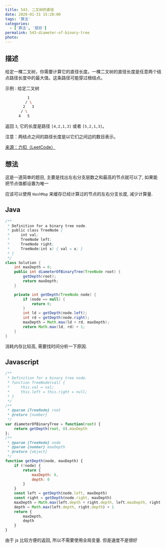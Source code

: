 ```yaml
---
title: 543. 二叉树的直径
date: 2020-01-31 15:20:00
tags: '算法'
categories:
  - ['算法', '题目']
permalink: 543-diameter-of-binary-tree
photo:
---
```


## 描述

给定一棵二叉树，你需要计算它的直径长度。一棵二叉树的直径长度是任意两个结点路径长度中的最大值。这条路径可能穿过根结点。

示例 :
给定二叉树

```sh
          1
         / \
        2   3
       / \
      4   5
```

返回 `3`, 它的长度是路径 `[4,2,1,3]` 或者 `[5,2,1,3]`。

注意：两结点之间的路径长度是以它们之间边的数目表示。

[来源：力扣（LeetCode）](https://leetcode-cn.com/problems/diameter-of-binary-tree)

<!-- more -->

## 想法

这是一道简单的题目, 主要是找出左右分支层数之和最高的节点就可以了, 如果能把节点值都设置为唯一

应该可以使用 `HashMap` 来缓存已经计算过的节点的左右分支长度, 减少计算量.

## Java

```java
/**
 * Definition for a binary tree node.
 * public class TreeNode {
 *     int val;
 *     TreeNode left;
 *     TreeNode right;
 *     TreeNode(int x) { val = x; }
 * }
 */
class Solution {
    int maxDepth = 0;
    public int diameterOfBinaryTree(TreeNode root) {
        getDepth(root);
        return maxDepth;
    }

    private int getDepth(TreeNode node) {
        if (node == null) {
            return 0;
        }
        int ld = getDepth(node.left);
        int rd = getDepth(node.right);
        maxDepth = Math.max(ld + rd, maxDepth);
        return Math.max(ld, rd) + 1;
    }
}
```

消耗内存比较高, 需要找时间分析一下原因.

## Javascript

```js
/**
 * Definition for a binary tree node.
 * function TreeNode(val) {
 *     this.val = val;
 *     this.left = this.right = null;
 * }
 */
/**
 * @param {TreeNode} root
 * @return {number}
 */
var diameterOfBinaryTree = function(root) {
    return getDepth(root, 0).maxDepth
};
/**
 * @param {TreeNode} node
 * @param {number} maxDepth
 * @return {object}
 */
function getDepth(node, maxDepth) {
    if (!node) {
        return {
            maxDepth: 0,
            depth: 0
        }
    }
    const left = getDepth(node.left, maxDepth)
    const right = getDepth(node.right, maxDepth)
    maxDepth = Math.max(left.depth + right.depth, left.maxDepth, right.maxDepth)
    depth = Math.max(left.depth, right.depth) + 1
    return {
        maxDepth,
        depth
    }
}
```

由于 js 比较方便的返回, 所以不需要使用全局变量. 但是速度不是很好
